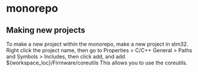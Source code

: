 # monorepo

## Making new projects
To make a new project within the monorepo, make a new project in stm32.
Right click the project name, then go to Properties > C/C++ General > Paths and Symbols > Includes, then click add, and add ${workspace_loc}/Firmware/coreutils
This allows you to use the coreutils.